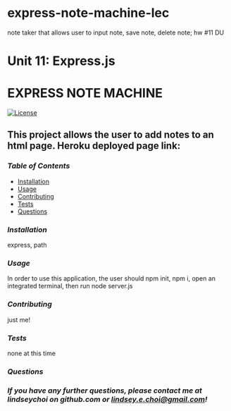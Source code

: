 # express-note-machine-lec
note taker that allows user to input note, save note, delete note; hw #11 DU
# Unit 11: Express.js

# EXPRESS NOTE MACHINE 
[![License](https://img.shields.io/badge/License-Unlicense-blue.svg)](https://opensource.org/licenses/Unlicense)
## This project allows the user to add notes to an html page. Heroku deployed page link:

### _Table of Contents_ 
* [Installation](#installation) 
* [Usage](#usage) 
* [Contributing](#contributing) 
* [Tests](#tests) 
* [Questions](#questions) 

### _Installation_ 
express, path 

### _Usage_ 
In order to use this application, the user should npm init, npm i, open an integrated terminal, then run node server.js 

### _Contributing_ 
just me! 

### _Tests_ 
none at this time 

### _Questions_ 
### _If you have any further questions, please contact me at lindseychoi on github.com or lindsey.e.choi@gmail.com!_ 

